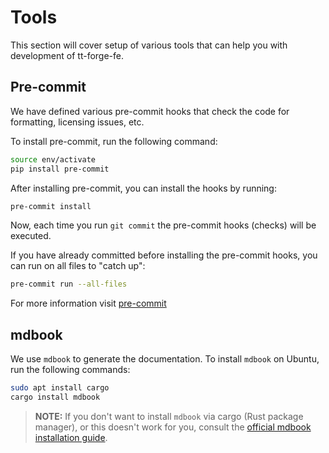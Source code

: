 # Tools

This section will cover setup of various tools that can help you with development of tt-forge-fe.

## Pre-commit

We have defined various pre-commit hooks that check the code for formatting, licensing issues, etc.

To install pre-commit, run the following command:

```sh
source env/activate
pip install pre-commit
```

After installing pre-commit, you can install the hooks by running:

```sh
pre-commit install
```

Now, each time you run `git commit` the pre-commit hooks (checks) will be executed.

If you have already committed before installing the pre-commit hooks, you can run on all files to "catch up":

```sh
pre-commit run --all-files
```

For more information visit [pre-commit](https://pre-commit.com/)

## mdbook

We use `mdbook` to generate the documentation. To install `mdbook` on Ubuntu, run the following commands:

```sh
sudo apt install cargo
cargo install mdbook
```

>**NOTE:** If you don't want to install `mdbook` via cargo (Rust package manager), or this doesn't work for you, consult the [official mdbook installation guide](https://rust-lang.github.io/mdBook/cli/index.html).
